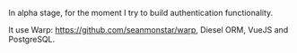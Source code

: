 In alpha stage, for the moment I try to build authentication functionality.

It use Warp: https://github.com/seanmonstar/warp, Diesel ORM, VueJS and PostgreSQL.